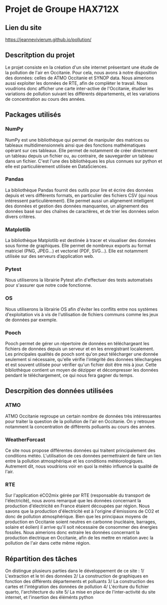 # Projet de Groupe HAX712X

## Lien du site
https://jeannevivierum.github.io/pollution/

## Descritption du projet
Le projet consiste en la création d'un site internet présentant une étude de la pollution de l'air en Occitanie. Pour cela, nous avons à notre disposition des données: celles de ATMO Occitanie et SYNOP data. Nous aimerions aussi exploiter les données de RTE, afin de complèter le travail.
Nous voudrions donc afficher une carte inter-active de l'Occitanie, étudier les variations de pollution suivant les différents départements, et les variations de concentration au cours des années.

## Packages utilisés

### NumPy
NumPy est une bibliothèque qui permet de manipuler des matrices ou tableaux multidimensionnels ainsi que des fonctions mathématiques opérant sur ces tableaux. Elle permet de notamment de créer directement un tableau depuis un fichier ou, au contraire, de sauvegarder un tableau dans un fichier. C'est l'une des bibliothèques les plus connues sur python et elle est particulièrement utilisée en DataSciences.

### Pandas
La bibliothèque Pandas fournit des outils pour lire et écrire des données depuis et vers différents formats, en particulier des fichiers CSV (qui nous intéressent particulièrement). Elle permet aussi un alignement intelligent des données et gestion des données manquantes, un alignement des données basé sur des chaînes de caractères, et de trier les données selon divers critères.

### Matplotlib
La bibliothèque Matplotlib est destinée à tracer et visualiser des données sous forme de graphiques. Elle permet de nombreux exports au format matriciel (PNG, JPEG...) et vectoriel (PDF, SVG...). Elle est notamment utilisée sur des serveurs d’application web.

### Pytest
Nous utiliserons la librairie Pytest afin d'effectuer des tests automatisés pour s'assurer que notre code fonctionne.

### OS
Nous utiliserons la librairie OS afin d'éviter les conflits entre nos systèmes d'exploitation vis à vis de l'utilisation de fichiers communs comme les jeux de données par exemple.

### Pooch
Pooch permet de gérer un répertoire de données en téléchargeant les fichiers de données depuis un serveur et en les enregistrant localement. Les principales qualités de pooch sont qu'on peut télécharger une donnée seulement si nécessaire, qu'elle vérifie l'intégrité des données télechargées et est souvent utilisée pour vérifier qu'un fichier doit être mis à jour. Cette bibliothèque contient un moyen de dézipper et décompresser les données pendant le téléchargement, ce qui nous fera gagner du temps.

## Descrpition des données utilisées

### ATMO 
ATMO Occitanie regroupe un certain nombre de données très intéressantes pour traiter la question de la pollution de l'air en Occitanie. On y retrouve notamment la concentration de différents polluants au cours des années. 

### WeatherForcast
Ce site nous propose différentes données qui traitent principalement des conditions météo. 
L'utilisation de ces données permettraient de faire un lien entre la pollution atmosphérique et les conditions météorologiques. Autrement dit, nous voudrions voir en quoi la météo influence la qualité de l'air.

### RTE 
Sur l'application éCO2mix gérée par RTE (responsable du transport de l'électricité), nous avons remarqué que les données concernant la production d'électricité en France étaient découpées par région. Nous savons que la production d'électricité est à l'origine d'émissions de CO2 et donc de pollution atmosphérique. Bien que les principaux moyens de production en Occitanie soient neutres en carbonne (nucléaire, barrages, solaire et éolien) il arrive qu'il soit nécessaire de consommer des énergies fossiles. Nous aimerions donc extraire les données concernant la production électrique en Occitanie, afin de les mettre en relation avec la pollution de l'air dans cette même région.

## Répartition des tâches
On distingue plusieurs parties dans le développement de ce site :
    1/ L'extraction et le tri des données
    2/ La construction de graphiques en fonction des différents départements et polluants
    3/ La construction des cartes et l'intégration des données de pollution
    4/ L'écriture du fichier quarto, l'architecture du site
    5/ La mise en place de l'inter-activité du site internet, et l'insertion des éléménts python



